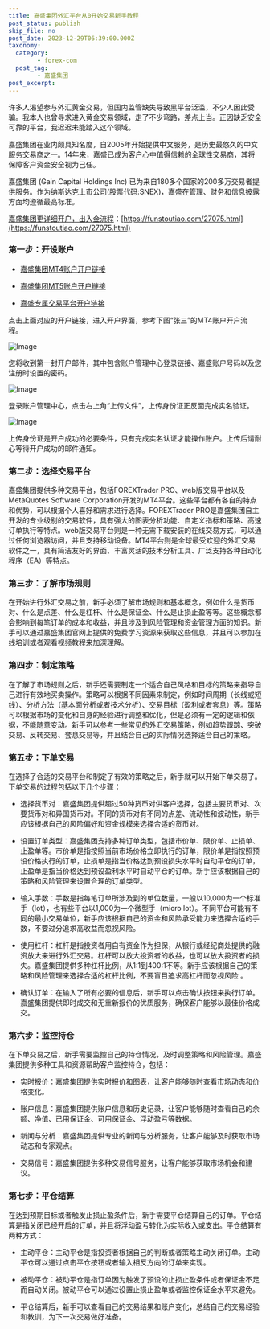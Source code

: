 ```yaml
---
title: 嘉盛集团外汇平台从0开始交易新手教程
post_status: publish
skip_file: no
post_date: 2023-12-29T06:39:00.000Z
taxonomy:
  category:
        - forex-com
  post_tag:
        - 嘉盛集团
post_excerpt: 
---
```

许多人渴望参与外汇黄金交易，但国内监管缺失导致黑平台泛滥，不少人因此受骗。我本人也曾寻求进入黄金交易领域，走了不少弯路，差点上当。正因缺乏安全可靠的平台，我迟迟未能踏入这个领域。

嘉盛集团在业内颇具知名度，自2005年开始提供中文服务，是历史最悠久的中文服务交易商之一。14年来，嘉盛已成为客户心中值得信赖的全球性交易商，其将保障客户资金安全视为己任。

嘉盛集团 (Gain Capital Holdings Inc) 已为来自180多个国家的200多万交易者提供服务。作为纳斯达克上市公司(股票代码:SNEX)，嘉盛在管理、财务和信息披露方面均遵循最高标准。

[嘉盛集团更详细开户，出入金流程](https://funstoutiao.com/27075.html)：[https://funstoutiao.com/27075.html](https://funstoutiao.com/27075.html)

### 第一步：开设账户

* [嘉盛集团MT4账户开户链接](https://s.ssgg.net/jsmt4)

* [嘉盛集团MT5账户开户链接](https://s.ssgg.net/jsmt5)

* [嘉盛专属交易平台开户链接](https://s.ssgg.net/js)

点击上面对应的开户链接，进入开户界面，参考下图“张三”的MT4账户开户流程。

![Image](https://prod-files-secure.s3.us-west-2.amazonaws.com/39ed1227-6d7d-4570-be36-9ccd4a2c4241/7a167aea-686b-400d-af59-4e18eb607a40/640.png?X-Amz-Algorithm=AWS4-HMAC-SHA256&X-Amz-Content-Sha256=UNSIGNED-PAYLOAD&X-Amz-Credential=ASIAZI2LB466YHWKOYPY%2F20250324%2Fus-west-2%2Fs3%2Faws4_request&X-Amz-Date=20250324T101309Z&X-Amz-Expires=3600&X-Amz-Security-Token=IQoJb3JpZ2luX2VjEJH%2F%2F%2F%2F%2F%2F%2F%2F%2F%2FwEaCXVzLXdlc3QtMiJGMEQCIFcwof%2FwVjykrrRUxj%2F5RyE1qR0RAw%2FJByY0BrVN6%2BXJAiA4s%2BZQT99mok11ZXqqCPkmcs94tUvWl07%2BzGalrK9eriqIBAjq%2F%2F%2F%2F%2F%2F%2F%2F%2F%2F8BEAAaDDYzNzQyMzE4MzgwNSIMjGb8A%2FB0JygwVlQ3KtwDBZyb1ZYO16Rx%2F3avS62CfFoU1J3gGc6nxCijhEnnj6D47HhEAp0NpDtwOsnzvRyYxIcoxbWHshc313VhcPSomBjhZAXNFJhSWDv4BGrk3aT6ySDcFu0TS2C0e87GTzKqq%2B8x9fvWb4mdrYc4tZvq4Z3Dypbi0m9Cjj%2BAFEdmMo31%2B%2FkQ8xYOZakKH7N4uFpo8KuSpAqyvEal06ZrHDsBX56f7tyBK1dd%2BadXIYwGaX500%2BRPN07fd6MNWcoZbYgCZw1Vk7Sbr77yOYAbEiE%2BvoJPTY3la6kTUNBMmhimqaxF8q7qY%2FA3rk7tZ9NDRci19xoQFVixs%2BSQBXw6fZimU%2FSQfDeEeAyFFsnGNTa7%2FrqOLo45veJKOPDKIMx3DXwwmKMh52TUJCEoskZcZA5yx%2FoYAHHDQ1aNF6kbd3Z%2FZXLg7kLQtiqTbk7GN%2FcaFkFAR34r36oivL3wQLNPZYH85LyQMbA7RkKpruqeHLv9kqDfsgTm3By%2B7pUwnM890c5qGDStPHfswS0V8kgUcQWkw4kn0UMPCpe3nultr9W0WVgPyWrmND%2B6f7z4EDFDsVKLcasN1%2FHAgXvR4VmkZxSFPL%2Bbdp1iXuQY7LiThIVB%2F0M%2FlKBKIGJsJDJYz18wjcOEvwY6pgF8KHkP1ivlq8yp7FxcbnSV%2F64nzwYTNcLON809coB56ZprBS0sRaX43GX9uMbNaxcMXfhpUoBrcmq8HYvvBB3OnNrp%2BmfmVZYBmqT%2BElImV27HUobcxy4zsQQUbDjliOv2JFht5m6S1faJiEzNUZ0%2Ba0r0l1N19Q%2FeHipXQm9OiiN0CGjeZmjSIOlqQgD1ZGA2nwmIKokEn1QKwKgsUKoMP9fDYzj4&X-Amz-Signature=fba4dee23689b6f8b1715c015955358808f1acef442cab9511a085b37693aba0&X-Amz-SignedHeaders=host&x-id=GetObject)

您将收到第一封开户邮件，其中包含账户管理中心登录链接、嘉盛账户号码以及您注册时设置的密码。

![Image](https://prod-files-secure.s3.us-west-2.amazonaws.com/39ed1227-6d7d-4570-be36-9ccd4a2c4241/eaa1c6b3-2877-4284-a0e1-530e222c27fb/image.png?X-Amz-Algorithm=AWS4-HMAC-SHA256&X-Amz-Content-Sha256=UNSIGNED-PAYLOAD&X-Amz-Credential=ASIAZI2LB466YHWKOYPY%2F20250324%2Fus-west-2%2Fs3%2Faws4_request&X-Amz-Date=20250324T101309Z&X-Amz-Expires=3600&X-Amz-Security-Token=IQoJb3JpZ2luX2VjEJH%2F%2F%2F%2F%2F%2F%2F%2F%2F%2FwEaCXVzLXdlc3QtMiJGMEQCIFcwof%2FwVjykrrRUxj%2F5RyE1qR0RAw%2FJByY0BrVN6%2BXJAiA4s%2BZQT99mok11ZXqqCPkmcs94tUvWl07%2BzGalrK9eriqIBAjq%2F%2F%2F%2F%2F%2F%2F%2F%2F%2F8BEAAaDDYzNzQyMzE4MzgwNSIMjGb8A%2FB0JygwVlQ3KtwDBZyb1ZYO16Rx%2F3avS62CfFoU1J3gGc6nxCijhEnnj6D47HhEAp0NpDtwOsnzvRyYxIcoxbWHshc313VhcPSomBjhZAXNFJhSWDv4BGrk3aT6ySDcFu0TS2C0e87GTzKqq%2B8x9fvWb4mdrYc4tZvq4Z3Dypbi0m9Cjj%2BAFEdmMo31%2B%2FkQ8xYOZakKH7N4uFpo8KuSpAqyvEal06ZrHDsBX56f7tyBK1dd%2BadXIYwGaX500%2BRPN07fd6MNWcoZbYgCZw1Vk7Sbr77yOYAbEiE%2BvoJPTY3la6kTUNBMmhimqaxF8q7qY%2FA3rk7tZ9NDRci19xoQFVixs%2BSQBXw6fZimU%2FSQfDeEeAyFFsnGNTa7%2FrqOLo45veJKOPDKIMx3DXwwmKMh52TUJCEoskZcZA5yx%2FoYAHHDQ1aNF6kbd3Z%2FZXLg7kLQtiqTbk7GN%2FcaFkFAR34r36oivL3wQLNPZYH85LyQMbA7RkKpruqeHLv9kqDfsgTm3By%2B7pUwnM890c5qGDStPHfswS0V8kgUcQWkw4kn0UMPCpe3nultr9W0WVgPyWrmND%2B6f7z4EDFDsVKLcasN1%2FHAgXvR4VmkZxSFPL%2Bbdp1iXuQY7LiThIVB%2F0M%2FlKBKIGJsJDJYz18wjcOEvwY6pgF8KHkP1ivlq8yp7FxcbnSV%2F64nzwYTNcLON809coB56ZprBS0sRaX43GX9uMbNaxcMXfhpUoBrcmq8HYvvBB3OnNrp%2BmfmVZYBmqT%2BElImV27HUobcxy4zsQQUbDjliOv2JFht5m6S1faJiEzNUZ0%2Ba0r0l1N19Q%2FeHipXQm9OiiN0CGjeZmjSIOlqQgD1ZGA2nwmIKokEn1QKwKgsUKoMP9fDYzj4&X-Amz-Signature=52fbe18d89cbb78cc47ee7b73eb2f847647b0572a382299d97d630409803bdc3&X-Amz-SignedHeaders=host&x-id=GetObject)

登录账户管理中心，点击右上角“上传文件”，上传身份证正反面完成实名验证。

![Image](https://prod-files-secure.s3.us-west-2.amazonaws.com/39ed1227-6d7d-4570-be36-9ccd4a2c4241/54090639-09fc-46b4-a135-e0289f707147/image.png?X-Amz-Algorithm=AWS4-HMAC-SHA256&X-Amz-Content-Sha256=UNSIGNED-PAYLOAD&X-Amz-Credential=ASIAZI2LB466YHWKOYPY%2F20250324%2Fus-west-2%2Fs3%2Faws4_request&X-Amz-Date=20250324T101308Z&X-Amz-Expires=3600&X-Amz-Security-Token=IQoJb3JpZ2luX2VjEJH%2F%2F%2F%2F%2F%2F%2F%2F%2F%2FwEaCXVzLXdlc3QtMiJGMEQCIFcwof%2FwVjykrrRUxj%2F5RyE1qR0RAw%2FJByY0BrVN6%2BXJAiA4s%2BZQT99mok11ZXqqCPkmcs94tUvWl07%2BzGalrK9eriqIBAjq%2F%2F%2F%2F%2F%2F%2F%2F%2F%2F8BEAAaDDYzNzQyMzE4MzgwNSIMjGb8A%2FB0JygwVlQ3KtwDBZyb1ZYO16Rx%2F3avS62CfFoU1J3gGc6nxCijhEnnj6D47HhEAp0NpDtwOsnzvRyYxIcoxbWHshc313VhcPSomBjhZAXNFJhSWDv4BGrk3aT6ySDcFu0TS2C0e87GTzKqq%2B8x9fvWb4mdrYc4tZvq4Z3Dypbi0m9Cjj%2BAFEdmMo31%2B%2FkQ8xYOZakKH7N4uFpo8KuSpAqyvEal06ZrHDsBX56f7tyBK1dd%2BadXIYwGaX500%2BRPN07fd6MNWcoZbYgCZw1Vk7Sbr77yOYAbEiE%2BvoJPTY3la6kTUNBMmhimqaxF8q7qY%2FA3rk7tZ9NDRci19xoQFVixs%2BSQBXw6fZimU%2FSQfDeEeAyFFsnGNTa7%2FrqOLo45veJKOPDKIMx3DXwwmKMh52TUJCEoskZcZA5yx%2FoYAHHDQ1aNF6kbd3Z%2FZXLg7kLQtiqTbk7GN%2FcaFkFAR34r36oivL3wQLNPZYH85LyQMbA7RkKpruqeHLv9kqDfsgTm3By%2B7pUwnM890c5qGDStPHfswS0V8kgUcQWkw4kn0UMPCpe3nultr9W0WVgPyWrmND%2B6f7z4EDFDsVKLcasN1%2FHAgXvR4VmkZxSFPL%2Bbdp1iXuQY7LiThIVB%2F0M%2FlKBKIGJsJDJYz18wjcOEvwY6pgF8KHkP1ivlq8yp7FxcbnSV%2F64nzwYTNcLON809coB56ZprBS0sRaX43GX9uMbNaxcMXfhpUoBrcmq8HYvvBB3OnNrp%2BmfmVZYBmqT%2BElImV27HUobcxy4zsQQUbDjliOv2JFht5m6S1faJiEzNUZ0%2Ba0r0l1N19Q%2FeHipXQm9OiiN0CGjeZmjSIOlqQgD1ZGA2nwmIKokEn1QKwKgsUKoMP9fDYzj4&X-Amz-Signature=2dc80fa7d5b2faa14498f8c4e73fb92bd43c21da76c0e78e3a02763c31fb6742&X-Amz-SignedHeaders=host&x-id=GetObject)

上传身份证是开户成功的必要条件，只有完成实名认证才能操作账户。上传后请耐心等待开户成功的邮件通知。

### 第二步：选择交易平台

嘉盛集团提供多种交易平台，包括FOREXTrader PRO、web版交易平台以及MetaQuotes Software Corporation开发的MT4平台。这些平台都有各自的特点和优势，可以根据个人喜好和需求进行选择。FOREXTrader PRO是嘉盛集团自主开发的专业级别的交易软件，具有强大的图表分析功能、自定义指标和策略、高速订单执行等特点。web版交易平台则是一种无需下载安装的在线交易方式，可以通过任何浏览器访问，并且支持移动设备。MT4平台则是全球最受欢迎的外汇交易软件之一，具有简洁友好的界面、丰富灵活的技术分析工具、广泛支持各种自动化程序（EA）等特点。

### 第三步：了解市场规则

在开始进行外汇交易之前，新手必须了解市场规则和基本概念，例如什么是货币对、什么是点差、什么是杠杆、什么是保证金、什么是止损止盈等等。这些概念都会影响到每笔订单的成本和收益，并且涉及到风险管理和资金管理方面的知识。新手可以通过嘉盛集团官网上提供的免费学习资源来获取这些信息，并且可以参加在线培训或者观看视频教程来加深理解。

### 第四步：制定策略

在了解了市场规则之后，新手还需要制定一个适合自己风格和目标的策略来指导自己进行有效地买卖操作。策略可以根据不同因素来制定，例如时间周期（长线或短线）、分析方法（基本面分析或者技术分析）、交易目标（盈利或者套息）等。策略可以根据市场的变化和自身的经验进行调整和优化，但是必须有一定的逻辑和依据，不能随意变动。新手可以参考一些常见的外汇交易策略，例如趋势跟踪、突破交易、反转交易、套息交易等，并且结合自己的实际情况选择适合自己的策略。

### 第五步：下单交易

在选择了合适的交易平台和制定了有效的策略之后，新手就可以开始下单交易了。下单交易的过程包括以下几个步骤：

* 选择货币对：嘉盛集团提供超过50种货币对供客户选择，包括主要货币对、次要货币对和异国货币对。不同的货币对有不同的点差、流动性和波动性，新手应该根据自己的风险偏好和资金规模来选择合适的货币对。

* 设置订单类型：嘉盛集团支持多种订单类型，包括市价单、限价单、止损单、止盈单等。市价单是指按照当前市场价格立即执行的订单，限价单是指按照预设价格执行的订单，止损单是指当价格达到预设损失水平时自动平仓的订单，止盈单是指当价格达到预设盈利水平时自动平仓的订单。新手应该根据自己的策略和风险管理来设置合理的订单类型。

* 输入手数：手数是指每笔订单所涉及到的单位数量，一般以10,000为一个标准手（lot），也有些平台以1,000为一个微型手（micro lot）。不同平台可能有不同的最小交易单位，新手应该根据自己的资金和风险承受能力来选择合适的手数，不要过分追求高收益而忽视风险。

* 使用杠杆：杠杆是指投资者用自有资金作为担保，从银行或经纪商处提供的融资放大来进行外汇交易。杠杆可以放大投资者的收益，也可以放大投资者的损失。嘉盛集团提供多种杠杆比例，从1:1到400:1不等。新手应该根据自己的策略和风险管理来选择合适的杠杆比例，不要盲目追求高杠杆而忽视风险 。

* 确认订单：在输入了所有必要的信息后，新手可以点击确认按钮来执行订单。嘉盛集团提供即时成交和无重新报价的优质服务，确保客户能够以最佳价格成交。

### 第六步：监控持仓

在下单交易之后，新手需要监控自己的持仓情况，及时调整策略和风险管理。嘉盛集团提供多种工具和资源帮助客户监控持仓，包括：

* 实时报价：嘉盛集团提供实时报价和图表，让客户能够随时查看市场动态和价格变化。

* 账户信息：嘉盛集团提供账户信息和历史记录，让客户能够随时查看自己的余额、净值、已用保证金、可用保证金、浮动盈亏等数据。

* 新闻与分析：嘉盛集团提供专业的新闻与分析服务，让客户能够及时获取市场动态和专家观点。

* 交易信号：嘉盛集团提供多种交易信号服务，让客户能够获取市场机会和建议。

### 第七步：平仓结算

在达到预期目标或者触发止损止盈条件后，新手需要平仓结算自己的订单。平仓结算是指关闭已经开启的订单，并且将浮动盈亏转化为实际收入或支出。平仓结算有两种方式：

* 主动平仓：主动平仓是指投资者根据自己的判断或者策略主动关闭订单。主动平仓可以通过点击平仓按钮或者输入相反方向的订单来实现。

* 被动平仓：被动平仓是指订单因为触发了预设的止损止盈条件或者保证金不足而自动关闭。被动平仓可以通过设置止损止盈单或者监控保证金水平来避免。

* 平仓结算后，新手可以查看自己的交易结果和账户变化，总结自己的交易经验和教训，为下一次交易做好准备。